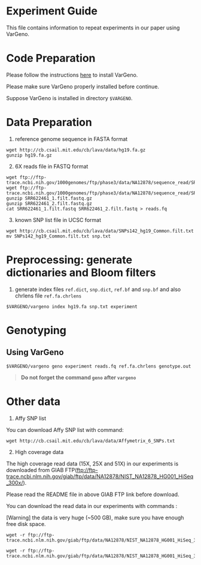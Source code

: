 # Experiment Guide

This file contains information to repeat experiments in our paper using VarGeno.

# Code Preparation

Please follow the instructions [here](https://github.com/medvedevgroup/vargeno) to install VarGeno.

Please make sure VarGeno properly installed before continue.

Suppose VarGeno is installed in directory `$VARGENO`.

# Data Preparation
1. reference genome sequence in FASTA format
```
wget http://cb.csail.mit.edu/cb/lava/data/hg19.fa.gz
gunzip hg19.fa.gz	
```

2. 6X reads file in FASTQ format
```
wget ftp://ftp-trace.ncbi.nih.gov/1000genomes/ftp/phase3/data/NA12878/sequence_read/SRR622461_1.filt.fastq.gz
wget ftp://ftp-trace.ncbi.nih.gov/1000genomes/ftp/phase3/data/NA12878/sequence_read/SRR622461_2.filt.fastq.gz
gunzip SRR622461_1.filt.fastq.gz
gunzip SRR622461_2.filt.fastq.gz
cat SRR622461_1.filt.fastq SRR622461_2.filt.fastq > reads.fq
```

3. known SNP list file in UCSC format
```
wget http://cb.csail.mit.edu/cb/lava/data/SNPs142_hg19_Common.filt.txt
mv SNPs142_hg19_Common.filt.txt snp.txt
```

# Preprocessing: generate dictionaries and Bloom filters

1. generate index files `ref.dict`, `snp.dict`, `ref.bf` and `snp.bf` and also chrlens file `ref.fa.chrlens`

```$VARGENO/vargeno index hg19.fa snp.txt experiment```

# Genotyping

## Using VarGeno

```$VARGENO/vargeno geno experiment reads.fq ref.fa.chrlens genotype.out```
> **Do not forget the command `geno` after `vargeno`**

# Other data

1. Affy SNP list

You can download Affy SNP list with command:
```
wget http://cb.csail.mit.edu/cb/lava/data/Affymetrix_6_SNPs.txt
```

2. High coverage data

The high coverage read data (15X, 25X and 51X) in our experiments is downloaded from GIAB FTP(ftp://ftp-trace.ncbi.nlm.nih.gov/giab/ftp/data/NA12878/NIST_NA12878_HG001_HiSeq_300x/).

Please read the README file in above GIAB FTP link before download.

You can download the read data in our experiments with commands :

[Warning] the data is very huge (~500 GB), make sure you have enough free disk space.

```
wget -r ftp://ftp-trace.ncbi.nlm.nih.gov/giab/ftp/data/NA12878/NIST_NA12878_HG001_HiSeq_300x/131219_D00360_005_BH814YADXX/

wget -r ftp://ftp-trace.ncbi.nlm.nih.gov/giab/ftp/data/NA12878/NIST_NA12878_HG001_HiSeq_300x/131219_D00360_006_AH81VLADXX/
```
